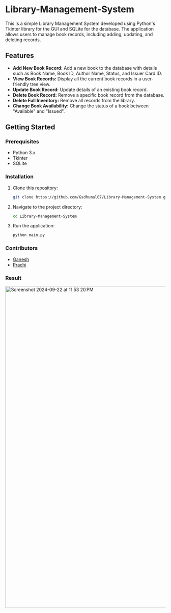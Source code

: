 # Library-Management-System


This is a simple Library Management System developed using Python's Tkinter library for the GUI and SQLite for the database. The application allows users to manage book records, including adding, updating, and deleting records.

## Features

- **Add New Book Record:** Add a new book to the database with details such as Book Name, Book ID, Author Name, Status, and Issuer Card ID.
- **View Book Records:** Display all the current book records in a user-friendly tree view.
- **Update Book Record:** Update details of an existing book record.
- **Delete Book Record:** Remove a specific book record from the database.
- **Delete Full Inventory:** Remove all records from the library.
- **Change Book Availability:** Change the status of a book between "Available" and "Issued".

## Getting Started

### Prerequisites

- Python 3.x
- Tkinter
- SQLite

### Installation

1. Clone this repository:
   ```bash
   git clone https://github.com/Gsdhumal07/Library-Management-System.git


2. Navigate to the project directory:
   ```bash
   cd Library-Management-System

3. Run the application:
   ```bash
   python main.py


### Contributors
   - [Ganesh](https://github.com/Gsdhumal07)
   - [Prachi](https://github.com/prachi2805)

### Result 
   <img width="1012" alt="Screenshot 2024-09-22 at 11 53 20 PM" src="https://github.com/user-attachments/assets/79055bba-18ba-462f-ae65-c0a9d2d66d27">



